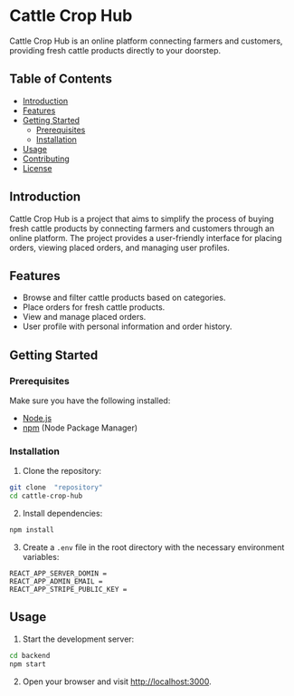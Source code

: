 # Cattle Crop Hub

Cattle Crop Hub is an online platform connecting farmers and customers, providing fresh cattle products directly to your doorstep.

## Table of Contents

- [Introduction](#introduction)
- [Features](#features)
- [Getting Started](#getting-started)
  - [Prerequisites](#prerequisites)
  - [Installation](#installation)
- [Usage](#usage)
- [Contributing](#contributing)
- [License](#license)

## Introduction

Cattle Crop Hub is a project that aims to simplify the process of buying fresh cattle products by connecting farmers and customers through an online platform. The project provides a user-friendly interface for placing orders, viewing placed orders, and managing user profiles.

## Features

- Browse and filter cattle products based on categories.
- Place orders for fresh cattle products.
- View and manage placed orders.
- User profile with personal information and order history.

## Getting Started

### Prerequisites

Make sure you have the following installed:

- [Node.js](https://nodejs.org/)
- [npm](https://www.npmjs.com/) (Node Package Manager)

### Installation

1. Clone the repository:

```bash
git clone  "repository"
cd cattle-crop-hub
```

2. Install dependencies:

```bash
npm install
```

3. Create a `.env` file in the root directory with the necessary environment variables:

```
REACT_APP_SERVER_DOMIN =
REACT_APP_ADMIN_EMAIL =
REACT_APP_STRIPE_PUBLIC_KEY =
```

## Usage

1. Start the development server:

```bash
cd backend
npm start
```

2. Open your browser and visit [http://localhost:3000](http://localhost:3000).
